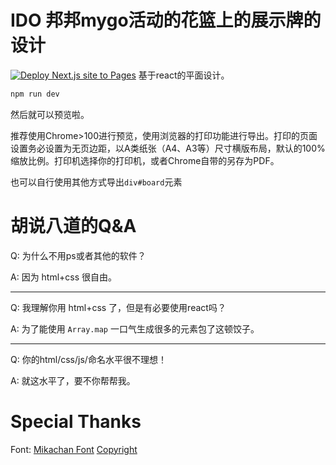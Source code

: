 # IDO 邦邦mygo活动的花篮上的展示牌的设计
[![Deploy Next.js site to Pages](https://github.com/Akiaki0324/ido-mygo-flower-basket-presentation-board/actions/workflows/nextjs.yml/badge.svg)](https://github.com/Akiaki0324/ido-mygo-flower-basket-presentation-board/actions/workflows/nextjs.yml)
基于react的平面设计。
```bash
npm run dev
```
然后就可以预览啦。

推荐使用Chrome>100进行预览，使用浏览器的打印功能进行导出。打印的页面设置务必设置为无页边距，以A类纸张（A4、A3等）尺寸横版布局，默认的100%缩放比例。打印机选择你的打印机，或者Chrome自带的另存为PDF。

也可以自行使用其他方式导出`div#board`元素

# 胡说八道的Q&A
Q: 为什么不用ps或者其他的软件？

A: 因为 html+css 很自由。

---
Q: 我理解你用 html+css 了，但是有必要使用react吗？

A: 为了能使用 `Array.map` 一口气生成很多的元素包了这顿饺子。

---
Q: 你的html/css/js/命名水平很不理想！

A: 就这水平了，要不你帮帮我。

# Special Thanks
Font: [Mikachan Font](http://mikachan.sourceforge.jp/) [Copyright](/public/mikachan.txt)